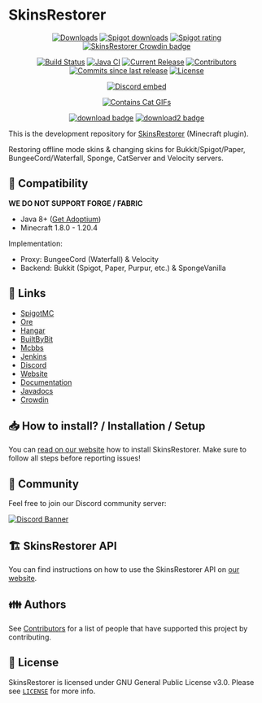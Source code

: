 # SkinsRestorer

<p align="center">
<a href="https://github.com/SkinsRestorer/SkinsRestorer/releases/latest/download/SkinsRestorer.jar"><img src="https://img.shields.io/github/downloads/SkinsRestorer/SkinsRestorer/latest/total.svg" alt="Downloads"></a>
<a href="https://www.spigotmc.org/resources/2124/"><img src="https://img.shields.io/spiget/downloads/2124?label=Spigot%20downloads" alt="Spigot downloads"></a>
<a href="https://www.spigotmc.org/resources/2124/"><img src="https://img.shields.io/spiget/rating/2124?label=Spigot%20rating" alt="Spigot rating"></a>
<a title="Crowdin" target="_blank" href="https://crowdin.com/project/SkinsRestorer"><img src="https://badges.crowdin.net/SkinsRestorer/localized.svg" alt="SkinsRestorer Crowdin badge"></a>
</p>
<p align="center">
<a href="https://ci.codemc.io/job/SkinsRestorer/job/SkinsRestorer/"><img src="https://ci.codemc.io/job/SkinsRestorer/job/SkinsRestorer/badge/icon" alt="Build Status"></a>
<a href="https://github.com/SkinsRestorer/SkinsRestorer/actions/workflows/deploy-javadoc.yml"><img src="https://github.com/SkinsRestorer/SkinsRestorer/actions/workflows/deploy-javadoc.yml/badge.svg?branch=stable" alt="Java CI"></a>
<a href="https://github.com/SkinsRestorer/SkinsRestorer/releases/latest"><img src="https://img.shields.io/github/release/SkinsRestorer/SkinsRestorer.svg" alt="Current Release"></a>
<a href="https://github.com/SkinsRestorer/SkinsRestorer/graphs/contributors"><img src="https://img.shields.io/github/contributors/SkinsRestorer/SkinsRestorer.svg" alt="Contributors"></a>
<a href="https://github.com/SkinsRestorer/SkinsRestorer/commits/dev"><img src="https://img.shields.io/github/commits-since/SkinsRestorer/SkinsRestorer/latest.svg" alt="Commits since last release"></a>
<a href="https://github.com/SkinsRestorer/SkinsRestorer/blob/HEAD/LICENSE"><img src="https://img.shields.io/github/license/SkinsRestorer/SkinsRestorer.svg" alt="License"></a>
</p>
<p align="center"><a href="https://skinsrestorer.net/discord"><img src="https://discord.com/api/guilds/186794372468178944/embed.png" alt="Discord embed"></a></p>
<p align="center"><a href="https://forthebadge.com"><img src="https://forthebadge.com/images/badges/contains-cat-gifs.svg" alt="Contains Cat GIFs"></a></p>

<p align="center">
<a href="https://github.com/SkinsRestorer/SkinsRestorer/releases/latest/download/SkinsRestorer.jar"><img src="https://img.shields.io/badge/DOWNLOAD-LATEST-success?style=for-the-badge" alt="download badge"></a>
<a href="https://ci.codemc.io/job/SkinsRestorer/job/SkinsRestorer-DEV/lastSuccessfulBuild/artifact/build/libs/SkinsRestorer.jar"><img src="https://img.shields.io/badge/DOWNLOAD-DEV__BUILD-important?style=for-the-badge" alt="download2 badge"></a>
</p>

This is the development repository for [SkinsRestorer](https://skinsrestorer.net/) (Minecraft plugin).

Restoring offline mode skins & changing skins for Bukkit/Spigot/Paper, BungeeCord/Waterfall, Sponge, CatServer and Velocity
servers.

## :telescope: Compatibility

**WE DO NOT SUPPORT FORGE / FABRIC**

- Java 8+ ([Get Adoptium](https://adoptium.net/))
- Minecraft 1.8.0 - 1.20.4

Implementation:
- Proxy: BungeeCord (Waterfall) & Velocity
- Backend: Bukkit (Spigot, Paper, Purpur, etc.) & SpongeVanilla

## :link: Links

- [SpigotMC](https://www.spigotmc.org/resources/2124)
- [Ore](https://ore.spongepowered.org/SRTeam/SkinsRestorer)
- [Hangar](https://hangar.papermc.io/SRTeam/SkinsRestorer)
- [BuiltByBit](https://builtbybit.com/resources/skinsrestorer.21982/)
- [Mcbbs](https://www.mcbbs.net/forum.php?mod=viewthread&tid=805404)
- [Jenkins](https://ci.codemc.io/job/SkinsRestorer/job/SkinsRestorer-DEV/)
- [Discord](https://skinsrestorer.net/discord)
- [Website](https://skinsrestorer.net)
- [Documentation](https://skinsrestorer.net/docs)
- [Javadocs](https://jd.skinsrestorer.net)
- [Crowdin](https://translate.skinsrestorer.net)

## 📥 How to install? / Installation / Setup

You can [read on our website](https://skinsrestorer.net/docs/installation) how to
install SkinsRestorer. Make sure to follow all steps before reporting issues!

## 🌈 Community

Feel free to join our Discord community server:

[![Discord Banner](https://discord.com/api/guilds/186794372468178944/widget.png?style=banner2)](https://skinsrestorer.net/discord)

## :building_construction: SkinsRestorer API

You can find instructions on how to use the SkinsRestorer API on [our website](https://skinsrestorer.net/docs/development/api).

## :family: Authors

See [Contributors](https://skinsrestorer.net/contributors) for a list of people that have
supported this project by contributing.

## :scroll: License

SkinsRestorer is licensed under GNU General Public License v3.0. Please
see [`LICENSE`](https://github.com/SkinsRestorer/SkinsRestorer/blob/HEAD/LICENSE) for more info.
